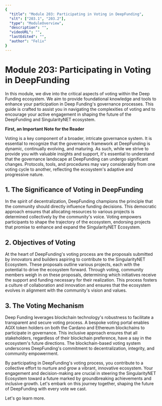 ```yaml
---
{
  "title": "Module 203: Participating in Voting in DeepFunding",
  "slt": ["203.1", "203.2"],
  "type": "ModuleOverview",
  "description": "",
  "videoURL": "",
  "lastEdited": "",
  "author": "Felix"
}
---
```


# Module 203: Participating in Voting in DeepFunding

In this module, we dive into the critical aspects of voting within the Deep Funding ecosystem. We aim to provide foundational knowledge and tools to enhance your participation in Deep Funding's governance processes. This guide is crafted to assist you in navigating the complexities of voting and to encourage your active engagement in shaping the future of the DeepFunding and SingularityNET ecosystem.

**First, an Important Note for the Reader**

Voting is a key component of a broader, intricate governance system. It is essential to recognize that the governance framework at DeepFunding is dynamic, continually evolving, and maturing. As such, while we strive to provide you with valuable insights and support, it's essential to understand that the governance landscape at DeepFunding can undergo significant changes. Protocols, tools, and procedures may vary considerably from one voting cycle to another, reflecting the ecosystem's adaptive and progressive nature.

## 1. The Significance of Voting in DeepFunding

In the spirit of decentralization, DeepFunding champions the principle that the community should directly influence funding decisions. This democratic approach ensures that allocating resources to various projects is determined collectively by the community's voice. Voting empowers participants to shape the trajectory of the ecosystem, endorsing projects that promise to enhance and expand the SingularityNET Ecosystem.

## 2. Objectives of Voting

At the heart of DeepFunding's voting process are the proposals submitted by innovators and builders aspiring to contribute to the SingularityNET Ecosystem. These proposals outline various projects, each with the potential to drive the ecosystem forward. Through voting, community members weigh in on these proposals, determining which initiatives receive the support and funding necessary for their realization. This process fosters a culture of collaboration and innovation and ensures that the ecosystem evolves in alignment with the community's vision and values.

## 3. The Voting Mechanism

Deep Funding leverages blockchain technology's robustness to facilitate a transparent and secure voting process. A bespoke voting portal enables AGIX token holders on both the Cardano and Ethereum blockchains to participate in governance. This inclusive approach ensures that all stakeholders, regardless of their blockchain preference, have a say in the ecosystem's future directions. The blockchain-based voting system underscores DeepFunding's commitment to decentralization, integrity, and community empowerment.

By participating in DeepFunding's voting process, you contribute to a collective effort to nurture and grow a vibrant, innovative ecosystem. Your engagement and decision-making are crucial in steering the SingularityNET Ecosystem toward a future marked by groundbreaking achievements and inclusive growth. Let's embark on this journey together, shaping the future of DeepFunding with every vote we cast.

Let's go learn more.
